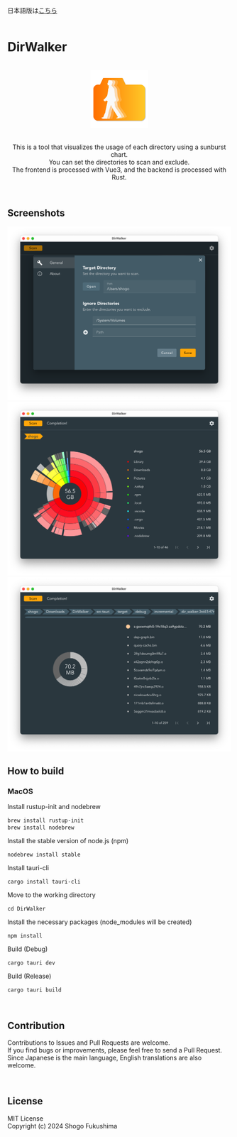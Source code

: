 日本語版は[こちら](./README.md)<br><br>

# DirWalker

<div align="center">

<br>
<img src="assets/icon/DirWalker.svg" width="130">

<br>This is a tool that visualizes the usage of each directory using a sunburst chart.
<br>You can set the directories to scan and exclude.
<br>The frontend is processed with Vue3, and the backend is processed with Rust.

<br>
</div>

## Screenshots

<div align="center">
<img src="assets/Screenshot_1.png" width="600">
<img src="assets/Screenshot_2.png" width="600">
<img src="assets/Screenshot_3.png" width="600">
</div>

## How to build

### MacOS

Install rustup-init and nodebrew
```
brew install rustup-init
brew install nodebrew
```

Install the stable version of node.js (npm)
```
nodebrew install stable
```

Install tauri-cli
```
cargo install tauri-cli
```

Move to the working directory
```
cd DirWalker
```

Install the necessary packages (node_modules will be created)
```
npm install
```

Build (Debug)
```
cargo tauri dev
```

Build (Release)
```
cargo tauri build
```

<br>

## Contribution
Contributions to Issues and Pull Requests are welcome.<br>
If you find bugs or improvements, please feel free to send a Pull Request.<br>
Since Japanese is the main language, English translations are also welcome.<br>

<br>

## License
MIT License<br>
Copyright (c) 2024 Shogo Fukushima